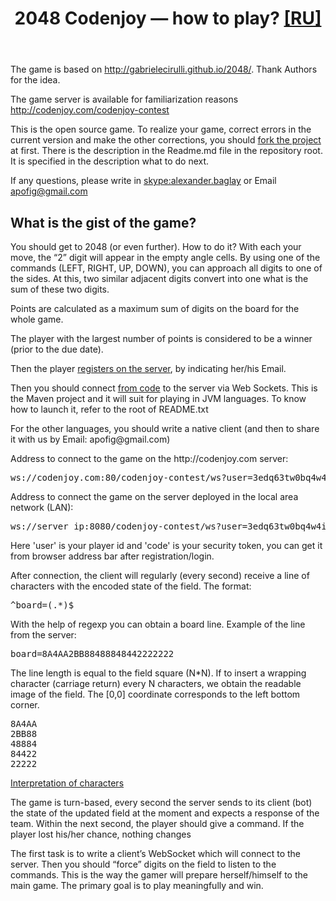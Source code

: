<header class="entry-header">
    <h1 class="entry-title">2048 Codenjoy — how to play? <a href="resources/a2048/help/index.html">[RU]</a> </h1>
</header>

<div class="entry-content">
<div class="page-restrict-output">
<p>The game is based on
<a href="http://gabrielecirulli.github.io/2048/">
http://gabrielecirulli.github.io/2048/</a>. Thank Authors for the idea.</p>

<p>The game server is available for familiarization reasons
<a href="http://codenjoy.com/codenjoy-contest">
http://codenjoy.com/codenjoy-contest</a></p>

<p>This is the open source game. To realize your game, correct errors in the current
version and make the other corrections, you should
<a href="https://github.com/codenjoyme/codenjoy">fork the project</a> at first.
There is the description in the Readme.md file in the repository root.
It is specified in the description what to do next.</p>

<p> If any questions, please write in <a href="skype:alexander.baglay">skype:alexander.baglay</a>
or Email <a href="mailto:apofig@gmail.com">apofig@gmail.com</a></p>

<h2>What is the gist of the game?</h2>

<p>You should get to 2048 (or even further). How to do it? With each your
move, the “2” digit will appear in the empty angle cells. By using one
of the commands (LEFT, RIGHT, UP, DOWN), you can approach all digits to
one of the sides. At this, two similar adjacent digits convert into one
what is the sum of these two digits.</p>

<p>Points are calculated as a maximum sum of digits on the board for the whole game.</p>

<p>The player with the largest number of points is considered to
be a winner (prior to the due date).</p>

<p>Then the player <a href="register?gameName=a2048">
registers on the server</a>, by indicating her/his Email.</p>

<p>Then you should connect <a href="resources/a2048/user/clients.zip">from code</a>
to the server via Web Sockets. This is the Maven project and it will suit for
playing in JVM languages. To know how to launch it, refer to the root of README.txt</p>

<p>For the other languages, you should write a native client (and then to share it with us by Email: apofig@gmail.com)</p>

<p>Address to connect to the game on the http://codenjoy.com server:</p>

<pre>ws://codenjoy.com:80/codenjoy-contest/ws?user=3edq63tw0bq4w4iem7nb&code=12345678901234567890</pre>

<p>Address to connect the game on the server deployed in the local area network (LAN):</p>

<pre>ws://server_ip:8080/codenjoy-contest/ws?user=3edq63tw0bq4w4iem7nb&code=12345678901234567890</pre>

<p>Here 'user' is your player id and 'code' is your security token, you can get it from browser address bar after registration/login.</p>

<p>After connection, the client will regularly (every second) receive a line of
characters with the encoded state of the field. The format:</p>

<pre>^board=(.*)$</pre>

<p>With the help of regexp you can obtain a board line. Example of the line from the server:</p>

<pre>board=8A4AA2BB88488848442222222</pre>

<p>The line length is equal to the field square (N*N). If to insert a
wrapping character (carriage return) every N characters, we obtain
the readable image of the field. The [0,0] coordinate corresponds to
the left bottom corner.</p>

<pre>8A4AA
2BB88
48884
84422
22222</pre>
<p><a href="resources/a2048/help/elements.html">Interpretation of characters</a></p>

<p>The game is turn-based, every second the server sends to its
client (bot) the state of the updated field at the moment and
expects a response of the team. Within the next second, the
player should give a command. If the player lost his/her chance,
nothing changes</p>

<p>The first task is to write a client’s WebSocket which will
connect to the server. Then you should “force” digits on the
field to listen to the commands. This is the way the gamer
will prepare herself/himself to the main game. The primary
goal is to play meaningfully and win.</p>

</div>
</div>